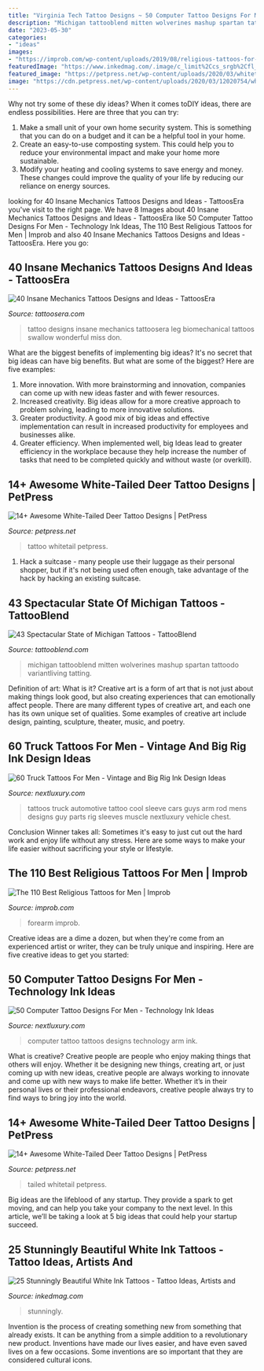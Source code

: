 ```yaml
---
title: "Virginia Tech Tattoo Designs ~ 50 Computer Tattoo Designs For Men"
description: "Michigan tattooblend mitten wolverines mashup spartan tattoodo variantliving tatting"
date: "2023-05-30"
categories:
- "ideas"
images:
- "https://improb.com/wp-content/uploads/2019/08/religious-tattoos-for-men.jpg"
featuredImage: "https://www.inkedmag.com/.image/c_limit%2Ccs_srgb%2Cfl_progressive%2Cq_auto:good%2Cw_700/MTYyOTcxMDY4NjU3NzA2ODQ5/best-white-ink-tattoo-ideas-for-inspiration5.jpg"
featured_image: "https://petpress.net/wp-content/uploads/2020/03/whitetail-deer-tattoo-animal.jpg"
image: "https://cdn.petpress.net/wp-content/uploads/2020/03/12020754/whitetail-deer-tattoo-1.jpg"
---
```



Why not try some of these diy ideas?
When it comes toDIY ideas, there are endless possibilities. Here are three that you can try: 
1) Make a small unit of your own home security system. This is something that you can do on a budget and it can be a helpful tool in your home.
2) Create an easy-to-use composting system. This could help you to reduce your environmental impact and make your home more sustainable.
3) Modify your heating and cooling systems to save energy and money. These changes could improve the quality of your life by reducing our reliance on energy sources.

	

		
looking for 40 Insane Mechanics Tattoos Designs and Ideas - TattoosEra you've visit to the right page. We have 8 Images about 40 Insane Mechanics Tattoos Designs and Ideas - TattoosEra like 50 Computer Tattoo Designs For Men - Technology Ink Ideas, The 110 Best Religious Tattoos for Men | Improb and also 40 Insane Mechanics Tattoos Designs and Ideas - TattoosEra. Here you go:
		
    
## 40 Insane Mechanics Tattoos Designs And Ideas - TattoosEra

<img loading=lazy src="http://www.tattoosera.com/wp-content/uploads/2016/04/Insane-Mechanics-Tattoo-Designs-13.jpg" onerror="this.onerror=null;this.src='https://tse1.mm.bing.net/th?id=OIP.XXAj0GGw-hIoWFTKGF-JZQHaPC&amp;pid=15.1';" alt="40 Insane Mechanics Tattoos Designs and Ideas - TattoosEra">

_Source: tattoosera.com_

>tattoo designs insane mechanics tattoosera leg biomechanical tattoos swallow wonderful miss don. 

	

What are the biggest benefits of implementing big ideas?
It's no secret that big ideas can have big benefits. But what are some of the biggest? Here are five examples: 
1. More innovation. With more brainstorming and innovation, companies can come up with new ideas faster and with fewer resources. 
2. Increased creativity. Big ideas allow for a more creative approach to problem solving, leading to more innovative solutions. 
3. Greater productivity. A good mix of big ideas and effective implementation can result in increased productivity for employees and businesses alike. 
4. Greater efficiency. When implemented well, big Ideas lead to greater efficiency in the workplace because they help increase the number of tasks that need to be completed quickly and without waste (or overkill).

    
## 14+ Awesome White-Tailed Deer Tattoo Designs | PetPress

<img loading=lazy src="https://cdn.petpress.net/wp-content/uploads/2020/03/12020754/whitetail-deer-tattoo-1.jpg" onerror="this.onerror=null;this.src='https://tse3.mm.bing.net/th?id=OIP.w1sZsRSkoq5DYWEYvbnlrgHaHz&amp;pid=15.1';" alt="14+ Awesome White-Tailed Deer Tattoo Designs | PetPress">

_Source: petpress.net_

>tattoo whitetail petpress. 

	

1. Hack a suitcase - many people use their luggage as their personal shopper, but if it's not being used often enough, take advantage of the hack by hacking an existing suitcase.

    
## 43 Spectacular State Of Michigan Tattoos - TattooBlend

<img loading=lazy src="https://tattooblend.com/wp-content/uploads/2015/10/state-of-michigan-tattoo.jpg" onerror="this.onerror=null;this.src='https://tse1.mm.bing.net/th?id=OIP.YTvLebzUFggCKa2t93Z5IAHaK1&amp;pid=15.1';" alt="43 Spectacular State of Michigan Tattoos - TattooBlend">

_Source: tattooblend.com_

>michigan tattooblend mitten wolverines mashup spartan tattoodo variantliving tatting. 

	

Definition of art: What is it?
Creative art is a form of art that is not just about making things look good, but also creating experiences that can emotionally affect people. There are many different types of creative art, and each one has its own unique set of qualities. Some examples of creative art include design, painting, sculpture, theater, music, and poetry.

    
## 60 Truck Tattoos For Men - Vintage And Big Rig Ink Design Ideas

<img loading=lazy src="http://nextluxury.com/wp-content/uploads/hot-rod-truck-mens-arm-tattoos.jpg" onerror="this.onerror=null;this.src='https://tse4.mm.bing.net/th?id=OIP.029J4mGk2iUVyx7hUzmaSAHaG4&amp;pid=15.1';" alt="60 Truck Tattoos For Men - Vintage and Big Rig Ink Design Ideas">

_Source: nextluxury.com_

>tattoos truck automotive tattoo cool sleeve cars guys arm rod mens designs guy parts rig sleeves muscle nextluxury vehicle chest. 

	

Conclusion
Winner takes all: Sometimes it's easy to just cut out the hard work and enjoy life without any stress. Here are some ways to make your life easier without sacrificing your style or lifestyle.

    
## The 110 Best Religious Tattoos For Men | Improb

<img loading=lazy src="https://improb.com/wp-content/uploads/2019/08/religious-tattoos-for-men.jpg" onerror="this.onerror=null;this.src='https://tse4.mm.bing.net/th?id=OIP.9ZPrYaoVzOti4DEc-O5FYgHaFm&amp;pid=15.1';" alt="The 110 Best Religious Tattoos for Men | Improb">

_Source: improb.com_

>forearm improb. 

	

Creative ideas are a dime a dozen, but when they're come from an experienced artist or writer, they can be truly unique and inspiring. Here are five creative ideas to get you started: 

    
## 50 Computer Tattoo Designs For Men - Technology Ink Ideas

<img loading=lazy src="http://nextluxury.com/wp-content/uploads/incredible-arm-computer-tattoos-for-men.jpg" onerror="this.onerror=null;this.src='https://tse1.mm.bing.net/th?id=OIP.I2g6RGkq4gD3KvDj0_5qdgHaJ4&amp;pid=15.1';" alt="50 Computer Tattoo Designs For Men - Technology Ink Ideas">

_Source: nextluxury.com_

>computer tattoo tattoos designs technology arm ink. 

	

What is creative?
Creative people are people who enjoy making things that others will enjoy. Whether it be designing new things, creating art, or just coming up with new ideas, creative people are always working to innovate and come up with new ways to make life better. Whether it’s in their personal lives or their professional endeavors, creative people always try to find ways to bring joy into the world.

    
## 14+ Awesome White-Tailed Deer Tattoo Designs | PetPress

<img loading=lazy src="https://petpress.net/wp-content/uploads/2020/03/whitetail-deer-tattoo-animal.jpg" onerror="this.onerror=null;this.src='https://tse3.mm.bing.net/th?id=OIP.Y1EVEWmWFtxB7iGkVYM1ZwAAAA&amp;pid=15.1';" alt="14+ Awesome White-Tailed Deer Tattoo Designs | PetPress">

_Source: petpress.net_

>tailed whitetail petpress. 

	

Big ideas are the lifeblood of any startup. They provide a spark to get moving, and can help you take your company to the next level. In this article, we’ll be taking a look at 5 big ideas that could help your startup succeed.

    
## 25 Stunningly Beautiful White Ink Tattoos - Tattoo Ideas, Artists And

<img loading=lazy src="https://www.inkedmag.com/.image/c_limit%2Ccs_srgb%2Cfl_progressive%2Cq_auto:good%2Cw_700/MTYyOTcxMDY4NjU3NzA2ODQ5/best-white-ink-tattoo-ideas-for-inspiration5.jpg" onerror="this.onerror=null;this.src='https://tse2.mm.bing.net/th?id=OIP.sGHl8om8he7xv5fsIoylhwHaHa&amp;pid=15.1';" alt="25 Stunningly Beautiful White Ink Tattoos - Tattoo Ideas, Artists and">

_Source: inkedmag.com_

>stunningly. 

	

Invention is the process of creating something new from something that already exists. It can be anything from a simple addition to a revolutionary new product. Inventions have made our lives easier, and have even saved lives on a few occasions. Some inventions are so important that they are considered cultural icons.

